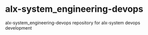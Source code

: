 # alx-system_engineering-devops
alx-system_engineering-devops repository for alx-system devops development
